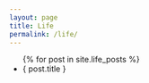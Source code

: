 ```yaml
---
layout: page
title: Life
permalink: /life/
---
```


<ul>
  {% for post in site.life_posts %}
    <li>
      { post.title }
    </li>

</ul>

